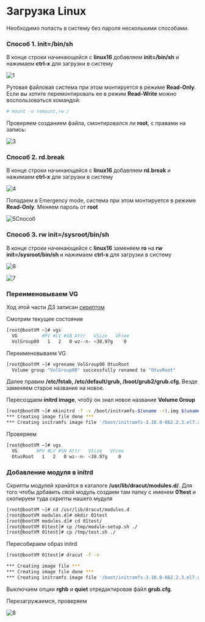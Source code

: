 # Загрузка Linux

Необходимо попасть в систему без пароля несколькими способами.

### Способ 1. init=/bin/sh

В конце строки начинающейся с **linux16** добавляем **init=/bin/sh** и нажимаем **сtrl-x** для загрузки в систему

![1](/home/alekho/Изображения/1.png)

Рутовая файловая система при этом монтируется в режиме **Read-Only**. Если вы хотите перемонтировать ее в режим **Read-Write** можно воспользоваться командой: 

```bash
# mount -o remount,rw /
```

Проверяем созданием файла, смонтировался ли **root**, с правами на запись:

![3](/home/alekho/Изображения/3.png)

### Способ 2. rd.break

В конце строки начинающейся с **linux16** добавляем **rd.break** и нажимаем **сtrl-x** для загрузки в систему

![4](/home/alekho/Изображения/4.png)

Попадаем в Emergency mode, система при этом монтируется в режиме **Read-Only**. Меняем пароль от **root** 

![5](/home/alekho/Изображения/5.png)Способ 

### Способ 3. rw init=/sysroot/bin/sh

В конце строки начинающейся с **linux16** заменяем **ro** на **rw init=/sysroot/bin/sh** и нажимаем **сtrl-x** для загрузки в систему

![6](/home/alekho/Изображения/6.png)

![7](/home/alekho/Изображения/7.png)

### Переименовываем VG

Ход этой части ДЗ записан [скриптом](hw6)

Смотрим текущее состояние

```bash
[root@bootVM ~]# vgs
  VG         #PV #LV #SN Attr   VSize   VFree
  VolGroup00   1   2   0 wz--n- <38.97g    0 
```

Переименовываем VG

```bash
[root@bootVM ~]# vgrename VolGroup00 OtusRoot
  Volume group "VolGroup00" successfully renamed to "OtusRoot"
```

Далее правим **/etc/fstab, /etc/default/grub, /boot/grub2/grub.cfg**. Везде заменяем старое название на новое. 

Пересоздаем **initrd image**, чтобý он знал новое название **Volume Group**

```bash
[root@bootVM ~]# mkinitrd -f -v /boot/initramfs-$(uname -r).img $(uname -r)
*** Creating image file done ***
*** Creating initramfs image file '/boot/initramfs-3.10.0-862.2.3.el7.x86_64.img' done ***
```

Проверяем

```bash
[root@bootVM ~]# vgs
  VG       #PV #LV #SN Attr   VSize   VFree
  OtusRoot   1   2   0 wz--n- <38.97g    0 
```

### Добавление модуля в initrd

Скрипты модулей хранāтся в каталоге **/usr/lib/dracut/modules.d/**. Для того чтобы добавить свой модуль создаем там папку с именем **01test** и скопируем туда скрипты нашего мудуля

```bash
[root@bootVM ~]# cd /usr/lib/dracut/modules.d
[root@bootVM modules.d]# mkdir 01test
[root@bootVM modules.d]# cd 01test/
[root@bootVM 01test]# cp /tmp/module-setup.sh ./
[root@bootVM 01test]# cp /tmp/test.sh ./
```

Пересобираем образ initrd

```bash
[root@bootVM 01test]# dracut -f -v

*** Creating image file ***
*** Creating image file done ***
*** Creating initramfs image file '/boot/initramfs-3.10.0-862.2.3.el7.x86_64.img' done ***
```

Выключаем опции **rghb** и **quiet** отредактировав файл **grub.cfg**.

Перезагружаемся, проверяем

![8](/home/alekho/Изображения/8.png)